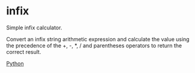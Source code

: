 # infix 
Simple infix calculator.

Convert an infix string arithmetic expression and calculate the value
using the precedence of the +, -, *, / and parentheses operators to return
the correct result.

[Python](infix_calculator-python)
